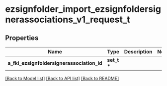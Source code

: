 # ezsignfolder_import_ezsignfoldersignerassociations_v1_request_t

## Properties
Name | Type | Description | Notes
------------ | ------------- | ------------- | -------------
**a_fki_ezsignfoldersignerassociation_id** | **set_t \*** |  | 

[[Back to Model list]](../README.md#documentation-for-models) [[Back to API list]](../README.md#documentation-for-api-endpoints) [[Back to README]](../README.md)


